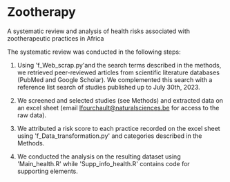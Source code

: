 # Zootherapy

A systematic review and analysis of health risks associated with zootherapeutic practices in Africa

The systematic review was conducted in the following steps:

1. Using 'f_Web_scrap.py'and the search terms described in the methods, we retrieved peer-reviewed articles from scientific literature databases (PubMed and Google Scholar). We complemented this search with a reference list search of studies published up to July 30th, 2023.

2. We screened and selected studies (see Methods) and extracted data on an excel sheet (email lfourchault@naturalsciences.be for access to the raw data).

3. We attributed a risk score to each practice recorded on the excel sheet using 'f_Data_transformation.py' and categories described in the Methods.

4. We conducted the analysis on the resulting dataset using 'Main_health.R' while 'Supp_info_health.R' contains code for supporting elements.
